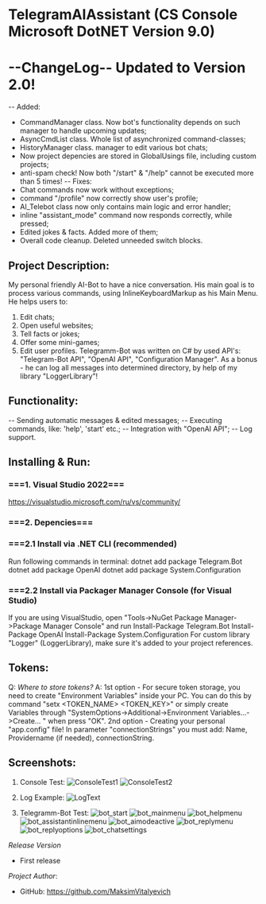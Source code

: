 # TelegramAIAssistant (CS Console Microsoft DotNET Version 9.0)

# --ChangeLog-- Updated to Version 2.0!
-- Added:
 - CommandManager class. Now bot's functionality depends on such manager to handle upcoming updates;
 - AsyncCmdList class. Whole list of asynchronized command-classes;
 - HistoryManager class. manager to edit various bot chats;
 - Now project depencies are stored in GlobalUsings file, including custom projects;
 - anti-spam check! Now both "/start" & "/help" cannot be executed more than 5 times!
-- Fixes:
 - Chat commands now work without exceptions;
 - command "/profile" now correctly show user's profile;
 - AI_Telebot class now only contains main logic and error handler;
 - inline "assistant_mode" command now responds correctly, while pressed;
 - Edited jokes & facts. Added more of them;
 - Overall code cleanup. Deleted unneeded switch blocks.

## Project Description:
My personal friendly AI-Bot to have a nice conversation. His main goal is to process various commands, using InlineKeyboardMarkup as his Main Menu. He helps users to:
1. Edit chats;
2. Open useful websites;
3. Tell facts or jokes;
4. Offer some mini-games;
5. Edit user profiles.
Telegramm-Bot was written on C# by used API's: "Telegram-Bot API", "OpenAI API", "Configuration Manager". As a bonus - he can log all messages into determined directory, by help of my library "LoggerLibrary"!

## Functionality:
-- Sending automatic messages & edited messages;
-- Executing commands, like: 'help', 'start' etc.;
-- Integration with "OpenAI API";
-- Log support.

## Installing & Run:
### ===1. Visual Studio 2022===
https://visualstudio.microsoft.com/ru/vs/community/
### ===2. Depencies===
### ===2.1 Install via .NET CLI (recommended)
Run following commands in terminal:
dotnet add package Telegram.Bot
dotnet add package OpenAI
dotnet add package System.Configuration
### ===2.2 Install via Packager Manager Console (for Visual Studio)
If you are using VisualStudio, open "Tools->NuGet Package Manager->Package Manager Console" and run
Install-Package Telegram.Bot
Install-Package OpenAI
Install-Package System.Configuration
For custom library "Logger" (LoggerLibrary), make sure it's added to your project references.

## Tokens:
Q: *Where to store tokens?*
A: 1st option - For secure token storage, you need to create "Environment Variables" inside your PC. You can do this by command "setx <TOKEN_NAME> <TOKEN_KEY>" or simply create Variables through
"SystemOptions->Additional->Environment Variables...->Create... <NAME> <VALUE>" when press "OK".
2nd option - Creating your personal "app.config" file! In parameter "connectionStrings" you must add: Name, Providername (if needed), connectionString.

## Screenshots:
1. Console Test:
![ConsoleTest1](https://github.com/user-attachments/assets/9e65055a-f19b-4b3d-b272-97585c31521a)
![ConsoleTest2](https://github.com/user-attachments/assets/8460b2b6-50c5-4ec2-9299-572065a61d5d)

2. Log Example:
![LogText](https://github.com/user-attachments/assets/7b7b05b1-7af4-49f8-8b87-e20a90560b29)

3. Telegramm-Bot Test:
![bot_start](https://github.com/user-attachments/assets/615b7abe-e925-42ca-b550-754eaeec548c)
![bot_mainmenu](https://github.com/user-attachments/assets/6c6f113d-5d2c-47a7-b912-c5fe643f4a2a)
![bot_helpmenu](https://github.com/user-attachments/assets/363b7fa6-5187-4bd3-bdd5-7cd3cd2f77b5)
![bot_assistantinlinemenu](https://github.com/user-attachments/assets/adbce435-44bf-4c32-a1cd-b75c7bda690b)
![bot_aimodeactive](https://github.com/user-attachments/assets/2b8867d5-7458-4c60-9848-a7b82616aff0)
![bot_replymenu](https://github.com/user-attachments/assets/75de2a1e-dbd8-45f3-bd25-96278a9a29f0)
![bot_replyoptions](https://github.com/user-attachments/assets/c2a133e8-9189-4df8-818d-8429370c47cb)
![bot_chatsettings](https://github.com/user-attachments/assets/905182c7-2dc7-4163-9477-4bef5072bb5a)


*Release Version*
* First release

*Project Author*:
* GitHub: https://github.com/MaksimVitalyevich

